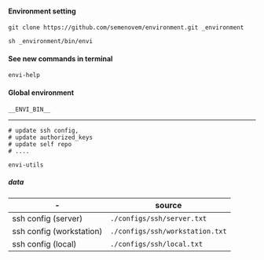 #### Environment setting

```
git clone https://github.com/semenovem/environment.git _environment

sh _environment/bin/envi
```  

#### See new commands in terminal

`envi-help`

#### Global environment
```
__ENVI_BIN__
```
---------------------------------------------------------

```
# update ssh config, 
# update authorized_keys
# update self repo 
# ....

envi-utils
```  

##### data

| -                        | source                       |
|--------------------------|------------------------------|
| ssh config (server)      | `./configs/ssh/server.txt`      |
| ssh config (workstation) | `./configs/ssh/workstation.txt` |
| ssh config (local)       | `./configs/ssh/local.txt`       |
